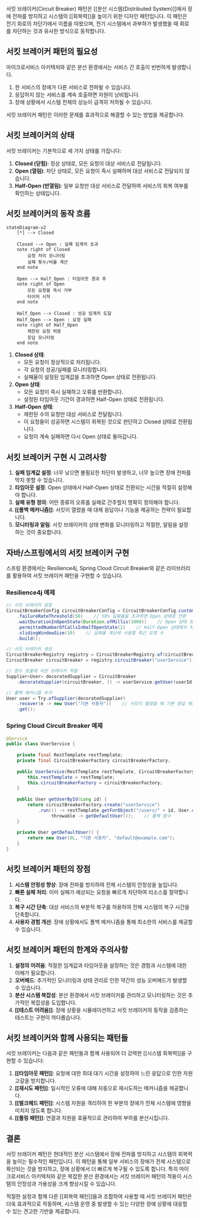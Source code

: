 서킷 브레이커(Circuit Breaker) 패턴은 [[분산 시스템(Distributed System)]]에서 장애 전파를 방지하고 시스템의 [[회복력]]을 높이기 위한 디자인 패턴입니다. 이 패턴은 전기 회로의 차단기에서 이름을 따왔으며, 전기 시스템에서 과부하가 발생했을 때 회로를 차단하는 것과 유사한 방식으로 동작합니다.

## 서킷 브레이커 패턴의 필요성

마이크로서비스 아키텍처와 같은 분산 환경에서는 서비스 간 호출이 빈번하게 발생합니다.

1. 한 서비스의 장애가 다른 서비스로 전파될 수 있습니다. 
2. 응답하지 않는 서비스를 계속 호출하면 자원이 낭비됩니다.
3. 장애 상황에서 시스템 전체의 성능이 급격히 저하될 수 있습니다.

서킷 브레이커 패턴은 이러한 문제를 효과적으로 해결할 수 있는 방법을 제공합니다.

## 서킷 브레이커의 상태

서킷 브레이커는 기본적으로 세 가지 상태를 가집니다:

1. **Closed (닫힘)**: 정상 상태로, 모든 요청이 대상 서비스로 전달됩니다.
2. **Open (열림)**: 차단 상태로, 모든 요청이 즉시 실패하며 대상 서비스로 전달되지 않습니다.
3. **Half-Open (반열림)**: 일부 요청만 대상 서비스로 전달하여 서비스의 회복 여부를 확인하는 상태입니다.

## 서킷 브레이커의 동작 흐름

```mermaid
stateDiagram-v2
    [*] --> Closed

    Closed --> Open : 실패 임계치 초과
    note right of Closed
        요청 처리 모니터링
        실패 횟수/비율 계산
    end note

    Open --> Half_Open : 타임아웃 경과 후
    note right of Open
        모든 요청을 즉시 거부
        타이머 시작
    end note

    Half_Open --> Closed : 성공 임계치 도달
    Half_Open --> Open : 요청 실패
    note right of Half_Open
        제한된 요청 허용
        응답 모니터링
    end note
```

1. **Closed 상태**:
    - 모든 요청이 정상적으로 처리됩니다.
    - 각 요청의 성공/실패를 모니터링합니다.
    - 실패율이 설정된 임계값을 초과하면 Open 상태로 전환됩니다.
2. **Open 상태**:
    - 모든 요청이 즉시 실패하고 오류를 반환합니다.
    - 설정된 타임아웃 기간이 경과하면 Half-Open 상태로 전환됩니다.
3. **Half-Open 상태**:
    - 제한된 수의 요청만 대상 서비스로 전달됩니다.
    - 이 요청들이 성공하면 시스템이 회복된 것으로 판단하고 Closed 상태로 전환됩니다.
    - 요청이 계속 실패하면 다시 Open 상태로 돌아갑니다.

## 서킷 브레이커 구현 시 고려사항

1. **실패 임계값 설정**: 너무 낮으면 불필요한 차단이 발생하고, 너무 높으면 장애 전파를 막지 못할 수 있습니다.
2. **타임아웃 설정**: Open 상태에서 Half-Open 상태로 전환되는 시간을 적절히 설정해야 합니다.
3. **실패 유형 정의**: 어떤 종류의 오류를 실패로 간주할지 명확히 정의해야 합니다.
4. **[[폴백 메커니즘]]**: 서킷이 열렸을 때 대체 응답이나 기능을 제공하는 전략이 필요합니다.
5. **모니터링과 알림**: 서킷 브레이커의 상태 변화를 모니터링하고 적절한, 알림을 설정하는 것이 중요합니다.

## 자바/스프링에서의 서킷 브레이커 구현

스프링 환경에서는 Resilience4j, Spring Cloud Circuit Breaker와 같은 라이브러리를 활용하여 서킷 브레이커 패턴을 구현할 수 있습니다.

### Resilience4j 예제

```java
// 서킷 브레이커 설정
CircuitBreakerConfig circuitBreakerConfig = CircuitBreakerConfig.custom()
    .failureRateThreshold(50)    // 50% 실패율을 초과하면 Open 상태로 전환
    .waitDurationInOpenState(Duration.ofMillis(1000))    // Open 상태 유지 시간
    .permittedNumberOfCallsInHalfOpenState(2)    // Half-Open 상태에서 허용할 요청 수
    .slidingWindowSize(10)    // 실패율 계산에 사용할 최근 요청 수
    .build();

// 서킷 브레이커 생성
CircuitBreakerRegistry registry = CircuitBreakerRegistry.of(circuitBreakerConfig);
CircuitBreaker circuitBreaker = registry.circuitBreaker("userService");

// 함수 호출에 서킷 브레이커 적용
Supplier<User> decoratedSupplier = CircuitBreaker
    .decorateSupplier(circuitBreaker, () -> userService.getUser(userId));

// 폴백 메커니즘 추가
User user = Try.ofSupplier(decoratedSupplier)
    .recover(e -> new User("기본 사용자"))    // 서킷이 열렸을 때 기본 응답 제공
    .get();
```

### Spring Cloud Circuit Breaker 예제

```java
@Service
public class UserService {
    
    private final RestTemplate restTemplate;
    private final CircuitBreakerFactory circuitBreakerFactory;
    
    public UserService(RestTemplate restTemplate, CircuitBreakerFactory circuitBreakerFactory) {
        this.restTemplate = restTemplate;
        this.circuitBreakerFactory = circuitBreakerFactory;
    }
    
    public User getUserById(Long id) {
        return circuitBreakerFactory.create("userService")
            .run(() -> restTemplate.getForObject("/users/" + id, User.class),
                 throwable -> getDefaultUser());    // 폴백 함수
    }
    
    private User getDefaultUser() {
        return new User(0L, "기본 사용자", "default@example.com");
    }
}
```

## 서킷 브레이커 패턴의 장점

1. **시스템 안정성 향상**: 장애 전파를 방지하여 전체 시스템의 안정성을 높입니다.
2. **빠른 실패 처리**: 이미 실패가 예상되는 요청을 빠르게 차단하여 리소스를 절약합니다.
3. **복구 시간 단축**: 대상 서비스의 부분적 복구를 허용하여 전체 시스템의 복구 시간을 단축합니다.
4. **사용자 경험 개선**: 장애 상황에서도 폴백 메커니즘을 통해 최소한의 서비스를 제공할 수 있습니다.

## 서킷 브레이커 패턴의 한계와 주의사항

1. **설정의 어려움**: 적절한 임계값과 타임아웃을 설정하는 것은 경험과 시스템에 대한 이해가 필요합니다.
2. **오버헤드**: 추가적인 모니터링과 상태 관리로 인한 약간의 성능 오버헤드가 발생할 수 있습니다.
3. **분산 시스템 복잡성**: 분산 환경에서 서킷 브레이커를 관리하고 모니터링하는 것은 추가적인 복잡성을 도입합니다.
4. **[[테스트 어려움]]**: 장애 상황을 시뮬레이션하고 서킷 브레이커의 동작을 검증하는 테스트는 구현이 까다롭습니다.

## 서킷 브레이커와 함께 사용되는 패턴들

서킷 브레이커는 다음과 같은 패턴들과 함께 사용되어 더 강력한 [[시스템 회복력]]을 구현할 수 있습니다:

1. **[[타임아웃 패턴]]**: 요청에 대한 최대 대기 시간을 설정하여 느린 응답으로 인한 자원 고갈을 방지합니다.
2. **[[재시도 패턴]]**: 일시적인 오류에 대해 자동으로 재시도하는 메커니즘을 제공합니다.
3. **[[벌크헤드 패턴]]**: 시스템 자원을 격리하여 한 부분의 장애가 전체 시스템에 영향을 미치지 않도록 합니다.
4. **[[풀링 패턴]]**: 연결과 자원을 효율적으로 관리하여 부하를 분산시킵니다.

## 결론

서킷 브레이커 패턴은 현대적인 분산 시스템에서 장애 전파를 방지하고 시스템의 회복력을 높이는 필수적인 패턴입니다. 이 패턴을 통해 일부 서비스의 장애가 전체 시스템으로 확산되는 것을 방지하고, 장애 상황에서 더 빠르게 복구될 수 있도록 합니다. 특히 마이크로서비스 아키텍처와 같은 복잡한 분산 환경에서는 서킷 브레이커 패턴의 적용이 시스템의 안정성과 가용성을 크게 향상시킬 수 있습니다.

적절한 설정과 함께 다른 [[회복력 패턴]]들과 조합하여 사용할 때 서킷 브레이커 패턴은 더욱 효과적으로 작동하며, 시스템 운영 중 발생할 수 있는 다양한 장애 상황에 대응할 수 있는 견고한 기반을 제공합니다.
